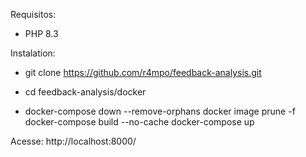 Requisitos:
- PHP 8.3


Instalation:
- git clone https://github.com/r4mpo/feedback-analysis.git
- cd feedback-analysis/docker

- docker-compose down --remove-orphans
docker image prune -f
docker-compose build --no-cache
docker-compose up

Acesse:
http://localhost:8000/